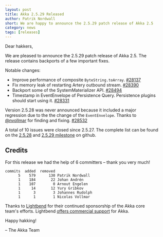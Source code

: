 ```yaml
---
layout: post
title: Akka 2.5.29 Released
author: Patrik Nordwall
short: We are happy to announce the 2.5.29 patch release of Akka 2.5
category: news
tags: [releases]
---
```


Dear hakkers,

We are pleased to announce the 2.5.29 patch release of Akka 2.5. The release contains backports of a few important fixes.

Notable changes:

* Improve performance of composite `ByteString.toArray`. [#28137](https://github.com/akka/akka/issues/28137)
* Fix memory leak of restarting Artery outbound stream. [#28390](https://github.com/akka/akka/issues/28390)
* Backport some of the SystemMaterializer API. [#28494](https://github.com/akka/akka/pull/28494)
* Timestamp in EventEnvelope of Persistence Query. Persistence plugins should start using it. [#28331](https://github.com/akka/akka/issues/28331)

Version 2.5.28 was never announced because it included a major regression due to the the change of the `EventEnvelope`. Thanks to [@nvollmar](https://github.com/nvollmar) for finding and fixing. [#28532](https://github.com/akka/akka/issues/28532)


A total of 10 issues were closed since 2.5.27. The complete list can be found on the [2.5.28](https://github.com/akka/akka/milestone/158?closed=1) and [2.5.29 milestone](https://github.com/akka/akka/milestone/160?closed=1) on github.

## Credits

For this release we had the help of 6 committers – thank you very much!

```
commits  added  removed
      5    579      130 Patrik Nordwall
      1    184       22 Johan Andrén
      1    107        0 Arnout Engelen
      1     14       12 Yury Gribkov
      1      3        3 Johannes Rudolph
      1      1        1 Nicolas Vollmar
```

Thanks to [Lightbend](https://www.lightbend.com/) for their continued sponsorship of the Akka core team's efforts. Lightbend [offers commercial support](https://www.lightbend.com/lightbend-subscription) for Akka.

Happy hakking!

– The Akka Team
